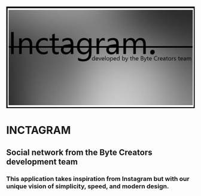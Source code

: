 [![Header](https://github.com/fireonex/fireonex/blob/main/inct.png)]()

# INCTAGRAM
## Social network from the Byte Creators development team

### This application takes inspiration from Instagram but with our unique vision of simplicity, speed, and modern design.

